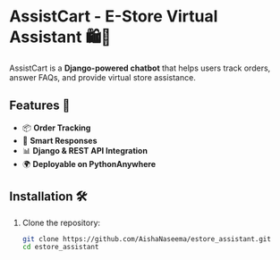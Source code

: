 # AssistCart - E-Store Virtual Assistant 🛍️🤖

AssistCart is a **Django-powered chatbot** that helps users track orders, answer FAQs, and provide virtual store assistance.

## Features 🚀
- 📦 **Order Tracking**
- 💬 **Smart Responses**
- 📊 **Django & REST API Integration**
- 🌍 **Deployable on PythonAnywhere**

## Installation 🛠️
1. Clone the repository:
   ```bash
   git clone https://github.com/AishaNaseema/estore_assistant.git
   cd estore_assistant
